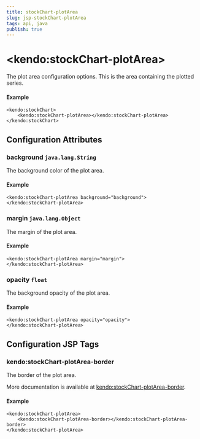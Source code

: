 ```yaml
---
title: stockChart-plotArea
slug: jsp-stockChart-plotArea
tags: api, java
publish: true
---
```


# \<kendo:stockChart-plotArea\>

The plot area configuration options. This is the area containing the plotted series.

#### Example
    <kendo:stockChart>
        <kendo:stockChart-plotArea></kendo:stockChart-plotArea>
    </kendo:stockChart>

## Configuration Attributes

### background `java.lang.String`

The background color of the plot area.

#### Example
    <kendo:stockChart-plotArea background="background">
    </kendo:stockChart-plotArea>

### margin `java.lang.Object`

The margin of the plot area.

#### Example
    <kendo:stockChart-plotArea margin="margin">
    </kendo:stockChart-plotArea>

### opacity `float`

The background opacity of the plot area.

#### Example
    <kendo:stockChart-plotArea opacity="opacity">
    </kendo:stockChart-plotArea>


##  Configuration JSP Tags

### kendo:stockChart-plotArea-border

The border of the plot area.

More documentation is available at [kendo:stockChart-plotArea-border](/api/wrappers/jsp/stockchart/plotarea-border).

#### Example

    <kendo:stockChart-plotArea>
        <kendo:stockChart-plotArea-border></kendo:stockChart-plotArea-border>
    </kendo:stockChart-plotArea>

